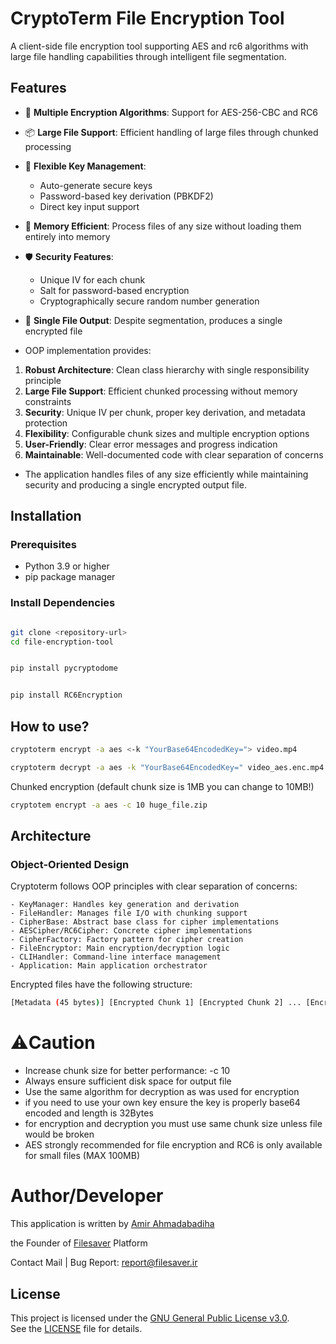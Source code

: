 # CryptoTerm File Encryption Tool

A client-side file encryption tool supporting AES and rc6 algorithms with large file handling capabilities through intelligent file segmentation.

## Features

- 🔐 **Multiple Encryption Algorithms**: Support for AES-256-CBC and RC6
- 📦 **Large File Support**: Efficient handling of large files through chunked processing
- 🔑 **Flexible Key Management**: 
  - Auto-generate secure keys
  - Password-based key derivation (PBKDF2)
  - Direct key input support
- 🚀 **Memory Efficient**: Process files of any size without loading them entirely into memory
- 🛡️ **Security Features**:
  - Unique IV for each chunk
  - Salt for password-based encryption
  - Cryptographically secure random number generation
- 📁 **Single File Output**: Despite segmentation, produces a single encrypted file

- OOP implementation provides:

1. **Robust Architecture**: Clean class hierarchy with single responsibility principle
2. **Large File Support**: Efficient chunked processing without memory constraints
3. **Security**: Unique IV per chunk, proper key derivation, and metadata protection
4. **Flexibility**: Configurable chunk sizes and multiple encryption options
5. **User-Friendly**: Clear error messages and progress indication
6. **Maintainable**: Well-documented code with clear separation of concerns

- The application handles files of any size efficiently while maintaining security and producing a single encrypted output file.
## Installation

### Prerequisites

- Python 3.9 or higher
- pip package manager

### Install Dependencies

```bash

git clone <repository-url>
cd file-encryption-tool


pip install pycryptodome


pip install RC6Encryption
```
## How to use?
```bash
cryptoterm encrypt -a aes <-k "YourBase64EncodedKey="> video.mp4
```
```bash
cryptoterm decrypt -a aes -k "YourBase64EncodedKey=" video_aes.enc.mp4
```
Chunked encryption (default chunk size is 1MB you can change to 10MB!)
```bash 
cryptotem encrypt -a aes -c 10 huge_file.zip

```
## Architecture

### Object-Oriented Design

Cryptoterm follows OOP principles with clear separation of concerns:

    - KeyManager: Handles key generation and derivation
    - FileHandler: Manages file I/O with chunking support
    - CipherBase: Abstract base class for cipher implementations
    - AESCipher/RC6Cipher: Concrete cipher implementations
    - CipherFactory: Factory pattern for cipher creation
    - FileEncryptor: Main encryption/decryption logic
    - CLIHandler: Command-line interface management
    - Application: Main application orchestrator

Encrypted files have the following structure:
```bash
[Metadata (45 bytes)] [Encrypted Chunk 1] [Encrypted Chunk 2] ... [Encrypted Chunk N]
```

# ⚠️Caution
- Increase chunk size for better performance: -c 10
- Always ensure sufficient disk space for output file
- Use the same algorithm for decryption as was used for encryption
- if you need to use your own key ensure the key is properly base64 encoded and length is 32Bytes
- for encryption and decryption you must use same chunk size unless file would be broken
- AES strongly recommended for file encryption and RC6 is only available for small files (MAX 100MB)

# Author/Developer
This application is written by [Amir Ahmadabadiha](https://linkedin.com/in/amir-ahmadabadiha-259113175) 

the Founder of [Filesaver](https://filesaver.ir/) Platform

Contact Mail | Bug Report:  report@filesaver.ir
## License
This project is licensed under the [GNU General Public License v3.0](https://www.gnu.org/licenses/gpl-3.0.html).  
See the [LICENSE](./LICENSE) file for details.